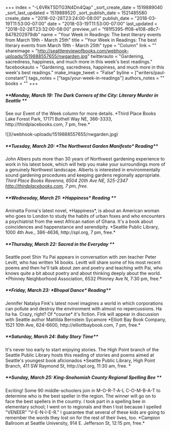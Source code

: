 +++
index = "-L6VRkT5DTG3N4Dn4Qap"
_sort_create_date = 1519889040
_sort_last_updated = 1519889520
_sort_publish_date = 1521485580
create_date = "2018-02-28T23:24:00-08:00"
publish_date = "2018-03-19T11:53:00-07:00"
date = "2018-03-19T11:53:00-07:00"
last_updated = "2018-02-28T23:32:00-08:00"
preview_url = "f81f5395-ff08-e108-d8c7-8478202979db"
name = "Your Week in Readings: The best literary events from March 19th - March 25th"
title = "Your Week in Readings: The best literary events from March 19th - March 25th"
type = "Column"
link = ""
shareimage = "http://seattlereviewofbooks.com/webhook-uploads/1519888557655/nwgarden.jpg"
twitterauto = "Gardening, sacredness, happiness, and much more in this week's best readings."
facebookauto = "Gardening, sacredness, happiness, and much more in this week's best readings."
make_image_tweet = "False"
byline = ["writers/paul-constant"]
tags_notes = ["tags/your-week-in-readings"]
authors_notes = ""
books = ""
+++
<p class="noindent"><h5>**Monday, March 19: The Dark Corners of the City: Literary Murder in Seattle **</h5></p>
See our Event of the Week column for more details.
*Third Place Books Lake Forest Park, 17171 Bothell Way NE, 366-3333, http://thirdplacebooks.com, 7 pm, free.*

<p class="image-left">![](/webhook-uploads/1519888557655/nwgarden.jpg)</p>
<p class="noindent"><h5>**Tuesday, March 20:  *The Northwest Garden Manifesto* Reading**</h5></p>

John Albers puts more than 30 years of Northwest gardening experience to work in his latest book, which will help you make your surroundings more of a genuinely Northwest landscape. Alberts is interested in environmentally sound gardening procedures and keeping gardens regionally appropriate.  
*Third Place Books Ravenna, 6504 20th Ave NE, 525-2347 http://thirdplacebooks.com, 7 pm, free.*

<p class="noindent"><h5>**Wednesday, March 21: *Happiness* Reading **</h5></p>
Aminatta Forna's latest novel, *Happiness*, is about an American woman who goes to London to study the habits of urban foxes and who encounters a psychiatrist from the west African nation of Ghana. It's a book about coincidences and happenstance and serendipity.
*Seattle Public Library, 1000 4th Ave., 386-4636, http://spl.org, 7 pm, free.* 

<p class="noindent"><h5>**Thursday, March 22: Sacred in the Everyday **</h5></p>
Seattle poet Shin Yu Pai appears in conversation with zen teacher Peter Levitt, who has written 14 books. Levitt will share some of his most recent poems and then he'll talk about zen and poetry and teaching with Pai, who knows quite a bit about poetry and about thinking deeply about the world.
*Phinney Neighborhood Association, 6532 Phinney Ave N, 7:30 pm, free.* 


<p class="noindent"><h5>**Friday, March 23: *Bhopal Dance* Reading**</h5></p>
Jennifer Natalya Fink's latest novel imagines a world in which corporations can pollute and destroy the environment with almost no repercussions. Ha ha ha. Crazy, right? Of *course* it's fiction. Fink will appear in discussion with Seattle author Mattilda Bernstein Sycamore
*Elliott Bay Book Company, 1521 10th Ave, 624-6600, http://elliottbaybook.com, 7 pm, free.* 

<p class="noindent"><h5>**Saturday, March 24: Baby Story Time**</h5></p>
It's never too early to start enjoying stories. The High Point branch of the Seattle Public Library hosts this reading of stories and poems aimed at Seattle's youngest book aficionados
*Seattle Public Library, High Point Branch, 411 SW Raymond St, http://spl.org, 11:30 am, free. *  

<p class="noindent"><h5>**Sunday, March 25:  King-Snohomish County Regional Spelling Bee **</h5></p>
Exciting! Some 90 middle-schoolers join in M-O-R-T-A-L C-O-M-B-A-T to determine who is the best speller in the region. The winner will go on to face the best spellers in the country. I took part in a spelling bee in elementary school; I went on to regionals and then I lost because I spelled "VENEER" "V-E-N-I-E-R." I guarantee that several of these kids are going to remember the words they lost on for the rest of their lives, too. 
*Campion Ballroom at Seattle University, 914 E. Jefferson St, 12:15 pm, free.*

